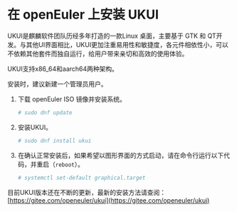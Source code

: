 # 在 openEuler 上安装 UKUI

UKUI是麒麟软件团队历经多年打造的一款Linux 桌面，主要基于 GTK 和 QT开发。与其他UI界面相比，UKUI更加注重易用性和敏捷度，各元件相依性小，可以不依赖其他套件而独自运行，给用户带来亲切和高效的使用体验。

UKUI支持x86_64和aarch64两种架构。

安装时，建议新建一个管理员用户。

1. 下载 openEuler ISO 镜像并安装系统。

    ```sh
    # sudo dnf update
    ```

2. 安装UKUI。

    ```sh
    # sudo dnf install ukui
    ```

3. 在确认正常安装后，如果希望以图形界面的方式启动，请在命令行运行以下代码，并重启（`reboot`）。

    ```sh
    # systemctl set-default graphical.target
    ```

目前UKUI版本还在不断的更新，最新的安装方法请查阅：
[https://gitee.com/openeuler/ukui](https://gitee.com/openeuler/ukui)
